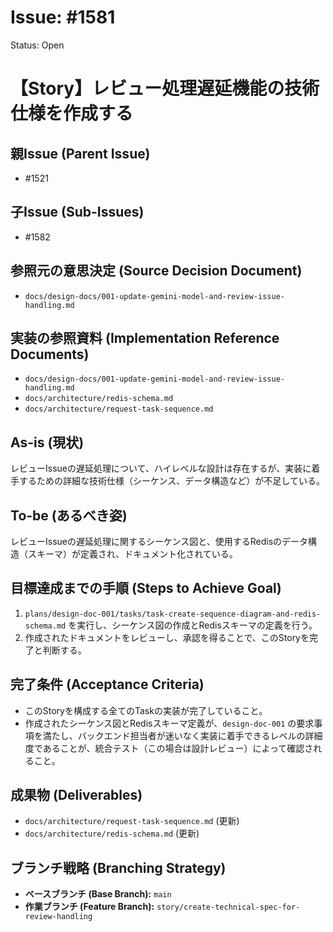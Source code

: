 # Issue: #1581
Status: Open
# 【Story】レビュー処理遅延機能の技術仕様を作成する

## 親Issue (Parent Issue)
- #1521

## 子Issue (Sub-Issues)
- #1582

## 参照元の意思決定 (Source Decision Document)
- `docs/design-docs/001-update-gemini-model-and-review-issue-handling.md`

## 実装の参照資料 (Implementation Reference Documents)
- `docs/design-docs/001-update-gemini-model-and-review-issue-handling.md`
- `docs/architecture/redis-schema.md`
- `docs/architecture/request-task-sequence.md`

## As-is (現状)
レビューIssueの遅延処理について、ハイレベルな設計は存在するが、実装に着手するための詳細な技術仕様（シーケンス、データ構造など）が不足している。

## To-be (あるべき姿)
レビューIssueの遅延処理に関するシーケンス図と、使用するRedisのデータ構造（スキーマ）が定義され、ドキュメント化されている。

## 目標達成までの手順 (Steps to Achieve Goal)
1. `plans/design-doc-001/tasks/task-create-sequence-diagram-and-redis-schema.md` を実行し、シーケンス図の作成とRedisスキーマの定義を行う。
2. 作成されたドキュメントをレビューし、承認を得ることで、このStoryを完了と判断する。

## 完了条件 (Acceptance Criteria)
- このStoryを構成する全てのTaskの実装が完了していること。
- 作成されたシーケンス図とRedisスキーマ定義が、`design-doc-001` の要求事項を満たし、バックエンド担当者が迷いなく実装に着手できるレベルの詳細度であることが、統合テスト（この場合は設計レビュー）によって確認されること。

## 成果物 (Deliverables)
- `docs/architecture/request-task-sequence.md` (更新)
- `docs/architecture/redis-schema.md` (更新)

## ブランチ戦略 (Branching Strategy)
- **ベースブランチ (Base Branch):** `main`
- **作業ブランチ (Feature Branch):** `story/create-technical-spec-for-review-handling`
